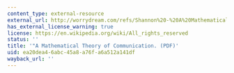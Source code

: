 ```yaml
---
content_type: external-resource
external_url: http://worrydream.com/refs/Shannon%20-%20A%20Mathematical%20Theory%20of%20Communication.pdf
has_external_license_warning: true
license: https://en.wikipedia.org/wiki/All_rights_reserved
status: ''
title: '"A Mathematical Theory of Communication. (PDF)'
uid: ea20dea4-6abc-45a8-a76f-a6a512a141df
wayback_url: ''
---
```

